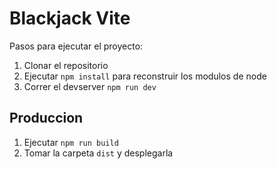 # Blackjack Vite

Pasos para ejecutar el proyecto:

1. Clonar el repositorio
2. Ejecutar ```npm install``` para reconstruir los modulos de node
3. Correr el devserver ```npm run dev```

## Produccion

1. Ejecutar ```npm run build```
2. Tomar la carpeta ```dist``` y desplegarla
